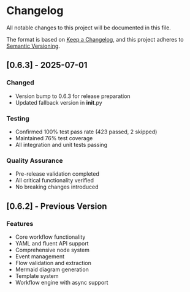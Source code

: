 # Changelog

All notable changes to this project will be documented in this file.

The format is based on [Keep a Changelog](https://keepachangelog.com/en/1.0.0/),
and this project adheres to [Semantic Versioning](https://semver.org/spec/v2.0.0.html).

## [0.6.3] - 2025-07-01

### Changed
- Version bump to 0.6.3 for release preparation
- Updated fallback version in __init__.py

### Testing
- Confirmed 100% test pass rate (423 passed, 2 skipped)
- Maintained 76% test coverage
- All integration and unit tests passing

### Quality Assurance
- Pre-release validation completed
- All critical functionality verified
- No breaking changes introduced

## [0.6.2] - Previous Version

### Features
- Core workflow functionality
- YAML and fluent API support
- Comprehensive node system
- Event management
- Flow validation and extraction
- Mermaid diagram generation
- Template system
- Workflow engine with async support
